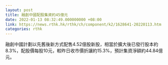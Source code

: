 ```yaml
---
layout: post
title: 融創中國配股集資約45億元
date: 2022-01-13 08:32:49.000000000 +08:00
link: https://news.rthk.hk/rthk/ch/component/k2/1628641-20220113.htm
categories: rthk
---
```


融創中國計劃以先舊後新方式配售4.52億股新股，相當於擴大後已發行股本約8.3%，配股價每股10元，較昨日收市價折讓約15.3%，預計集資淨額約44.84億元。
